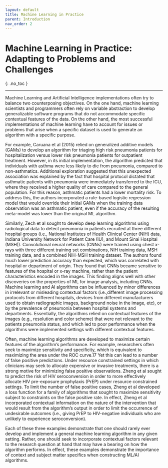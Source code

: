 ```yaml
---
layout: default
title: Machine Learning in Practice
parent: Introduction
nav_order: 2
---
```


# Machine Learning in Practice: Adapting to Problems and Challenges
{: .no_toc }

---
Machine Learning and Artificial Intelligence implementations often try to balance two counterposing objectives. On the one hand, machine learning scientists and programmers often rely on variable abstraction to develop generalizable software programs that do not accommodate specific contextual features of the data. On the other hand, the most successful implementations of machine learning have to account for issues or problems that arise when a specific dataset is used to generate an algorithm with a specific purpose.   

For example, Caruana et al (2015) relied on generalized additive models (GAMs) to develop an algorithm for triaging high risk pneumonia patients for hospitalization versus lower risk pneumonia patients for outpatient treatment. However, in its initial implementation, the algorithm predicted that individuals with asthma were less likely to die from pneumonia, compared to non-asthmatics. Additional exploration suggested that this unexpected association was explained by the fact that hospital protocol dictated that asthmatic patients with pneumonia were immediately transferred to the ICU, where they received a higher quality of care compared to the general population. For this reason, asthmatic patients had a lower mortality risk. To address this, the authors incorporated a rule-based logistic regression model that would override their initial GAMs when the training data observation was an asthmatic patient, even if the accuracy of the resulting meta-model was lower than the original ML algorithm. 

Similarly, Zech et al sought to develop deep learning algorithms using radiological data to detect pneumonia in patients recruited at three different hospital groups (i.e., National Institutes of Health Clinical Center (NIH) data, Indiana University Network for Patient Care (IU), and Mount Sinai Hospital (MSH)). Convolutional neural networks (CNNs) were trained using chest x-rays with three different training set combinations, NIH training data, MSH training data, and a combined NIH-MSH training dataset. The authors found much lower prediction accuracy than expected, which was correlated with hospital or department of origin. They found that CNNs became sensitive to features of the hospital or x-ray machine, rather than the patient characteristics encoded in the images. This finding aligns well with other discoveries on the properties of ML for image analysis, including CNNs. Machine learning and AI algorithms can be influenced by minor differences in irrelevant or misleading contextual factors (i.e.,different image processing protocols from different hospitals, devices from different manufacturers used to obtain radiographic images, background noise in the image, etc), or by the prevalence of pneumonia between hospital systems and departments. Essentially, the algorithms relied on contextual features of the images (e.g., resolution and color scheme) that were not relevant to the patients pneumonia status, and which led to poor performance when the algorithms were implemented settings with different contextual features.  

Often, machine learning algorithms are developed to maximize certain features of the algorithm’s performance. For example, researchers often seek to maximize sensitivity and specificity, which is equivalent to maximizing the area under the ROC curve.17 Yet this can lead to a number of false positive predictions. Under resource constrained settings in which clinicians may seek to allocate expensive or invasive treatments, there is a strong motive for minimizing false positive observations. Zheng et al sought to predict the risk of HIV seroconversion in order to more effectively allocate HIV pre-exposure prophylaxis (PrEP) under resource constrained settings. To limit the number of false positive cases, Zheng et al developed a loss function for a family of algorithms that sought to maximize sensitivity subject to constraints on the false positive rate. In effect, Zheng et al incorporated contextual information on the nature of the intervention that would result from the algorithm’s output in order to limit the occurrence of undesirable outcomes (i.e., giving PrEP to HIV-negative individuals who are unlikely to experience seroconversion).  

Each of these three examples demonstrate that one should rarely ever develop and implement a general machine learning algorithm in any given setting. Rather, one should seek to incorporate contextual factors relevant to the research question at hand that may have a bearing on how the algorithm performs. In effect, these examples demonstrate the importance of context and subject matter specifics when constructing ML/AI algorithms.  

